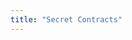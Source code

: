 ```yaml
---
title: "Secret Contracts"
---
```


<hero-mixed-cms section="aboutSecretFinance">

</hero-mixed-cms>

<!-- <content-navigator-cms section="SecretContracts">


</content-navigator-cms> -->